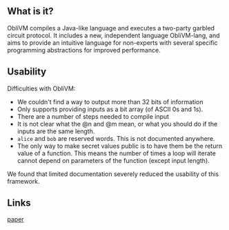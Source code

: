 ## What is it?
ObliVM compiles a Java-like language and executes a two-party garbled circuit protocol. It includes a new, independent language ObliVM-lang, and aims to provide an intuitive language for non-experts with several specific programming abstractions for improved performance.

## Usability

Difficulties with ObliVM:
- We couldn't find a way to output more than 32 bits of information
- Only supports providing inputs as a bit array (of ASCII 0s and 1s).
- There are a number of steps needed to compile input
- It is not clear what the @n and @m mean, or what you should do if the inputs are the same length.
- ``alice`` and ``bob`` are reserved words. This is not documented anywhere. 
- The only way to make secret values public is to have them be the return value of a function.
     This means the number of times a loop will iterate cannot depend on parameters of the function (except input length).

We found that limited documentation severely reduced the usability of this framework.

## Links
[paper](https://www.cs.umd.edu/~elaine/docs/oblivm.pdf)  